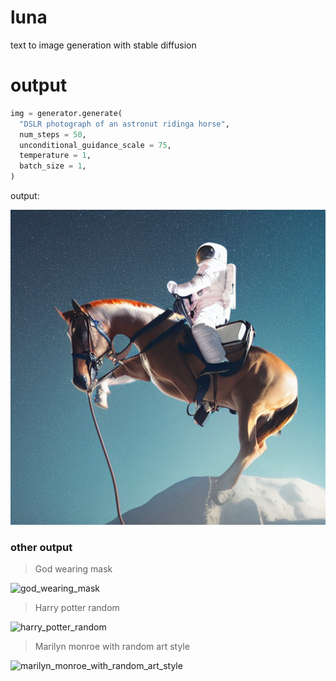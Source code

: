 # luna
text to image generation with stable diffusion

# output

```python
img = generator.generate(
  "DSLR photograph of an astronut ridinga horse",
  num_steps = 50,
  unconditional_guidance_scale = 75,
  temperature = 1,
  batch_size = 1,
)
```
output:

![astronut_horse](.github/result_output/astronaut_horse.png)

###  other output

> God wearing mask

![god_wearing_mask](./github/result_output/god_wearing_mask.png)

> Harry potter random

![harry_potter_random](./github/result_output/harry_potter_random.png)

> Marilyn monroe with random  art style

![marilyn_monroe_with_random_art_style](./github/result_output/marilyn_monroe_with_random_art_style.png)

